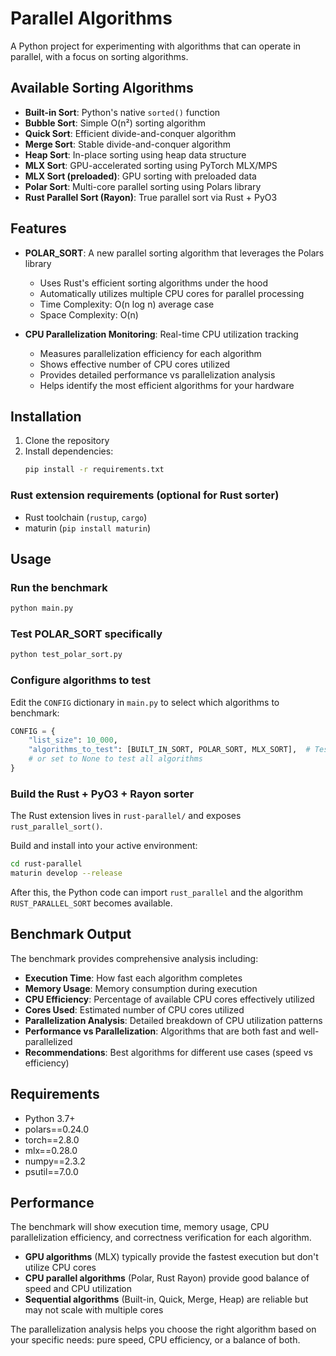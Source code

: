 # Parallel Algorithms

A Python project for experimenting with algorithms that can operate in parallel, with a focus on sorting algorithms.

## Available Sorting Algorithms

- **Built-in Sort**: Python's native `sorted()` function
- **Bubble Sort**: Simple O(n²) sorting algorithm
- **Quick Sort**: Efficient divide-and-conquer algorithm
- **Merge Sort**: Stable divide-and-conquer algorithm
- **Heap Sort**: In-place sorting using heap data structure
- **MLX Sort**: GPU-accelerated sorting using PyTorch MLX/MPS
- **MLX Sort (preloaded)**: GPU sorting with preloaded data
- **Polar Sort**: Multi-core parallel sorting using Polars library
- **Rust Parallel Sort (Rayon)**: True parallel sort via Rust + PyO3

## Features

- **POLAR_SORT**: A new parallel sorting algorithm that leverages the Polars library
  - Uses Rust's efficient sorting algorithms under the hood
  - Automatically utilizes multiple CPU cores for parallel processing
  - Time Complexity: O(n log n) average case
  - Space Complexity: O(n)

- **CPU Parallelization Monitoring**: Real-time CPU utilization tracking
  - Measures parallelization efficiency for each algorithm
  - Shows effective number of CPU cores utilized
  - Provides detailed performance vs parallelization analysis
  - Helps identify the most efficient algorithms for your hardware

## Installation

1. Clone the repository
2. Install dependencies:
   ```bash
   pip install -r requirements.txt
   ```

### Rust extension requirements (optional for Rust sorter)

- Rust toolchain (`rustup`, `cargo`)
- maturin (`pip install maturin`)

## Usage

### Run the benchmark
```bash
python main.py
```

### Test POLAR_SORT specifically
```bash
python test_polar_sort.py
```

### Configure algorithms to test
Edit the `CONFIG` dictionary in `main.py` to select which algorithms to benchmark:

```python
CONFIG = {
    "list_size": 10_000,
    "algorithms_to_test": [BUILT_IN_SORT, POLAR_SORT, MLX_SORT],  # Test specific algorithms
    # or set to None to test all algorithms
}
```

### Build the Rust + PyO3 + Rayon sorter

The Rust extension lives in `rust-parallel/` and exposes `rust_parallel_sort()`.

Build and install into your active environment:

```bash
cd rust-parallel
maturin develop --release
```

After this, the Python code can import `rust_parallel` and the algorithm `RUST_PARALLEL_SORT` becomes available.

## Benchmark Output

The benchmark provides comprehensive analysis including:

- **Execution Time**: How fast each algorithm completes
- **Memory Usage**: Memory consumption during execution
- **CPU Efficiency**: Percentage of available CPU cores effectively utilized
- **Cores Used**: Estimated number of CPU cores utilized
- **Parallelization Analysis**: Detailed breakdown of CPU utilization patterns
- **Performance vs Parallelization**: Algorithms that are both fast and well-parallelized
- **Recommendations**: Best algorithms for different use cases (speed vs efficiency)

## Requirements

- Python 3.7+
- polars==0.24.0
- torch==2.8.0
- mlx==0.28.0
- numpy==2.3.2
- psutil==7.0.0

## Performance

The benchmark will show execution time, memory usage, CPU parallelization efficiency, and correctness verification for each algorithm. 

- **GPU algorithms** (MLX) typically provide the fastest execution but don't utilize CPU cores
- **CPU parallel algorithms** (Polar, Rust Rayon) provide good balance of speed and CPU utilization
- **Sequential algorithms** (Built-in, Quick, Merge, Heap) are reliable but may not scale with multiple cores

The parallelization analysis helps you choose the right algorithm based on your specific needs: pure speed, CPU efficiency, or a balance of both.
